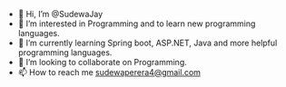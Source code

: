 - 👋 Hi, I’m @SudewaJay
- 👀 I’m interested in Programming and to learn new programming languages.
- 🌱 I’m currently learning Spring boot, ASP.NET, Java and more helpful programming languages.
- 💞️ I’m looking to collaborate on Programming.
- 📫 How to reach me sudewaperera4@gmail.com

<!---
SudewaJay/SudewaJay is a ✨ special ✨ repository because its `README.md` (this file) appears on your GitHub profile.
You can click the Preview link to take a look at your changes.
--->
